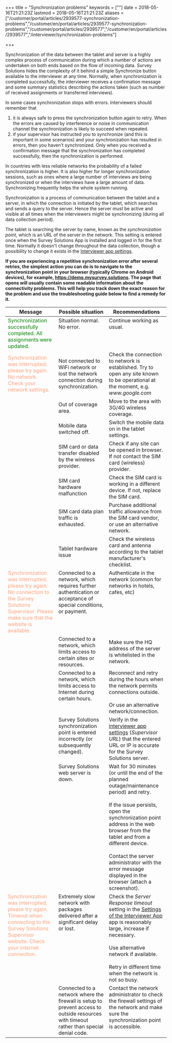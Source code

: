 ﻿+++
title = "Synchronization problems"
keywords = [""]
date = 2018-05-16T21:21:23Z
lastmod = 2018-05-16T21:21:23Z
aliases = ["/customer/portal/articles/2939577-synchronization-problems","/customer/en/portal/articles/2939577-synchronization-problems","/customer/portal/articles/2939577","/customer/en/portal/articles/2939577","/interviewer/synchronization-problems"]

+++

Synchronization of the data between the tablet and server is a highly
complex process of communication during which a number of actions are
undertaken on both ends based on the flow of incoming data. Survey
Solutions hides the complexity of it behind a simple Synchronize button
available to the interviewer at any time. Normally, when synchronization
is completed successfully, the interviewer receives a confirmation
message and some summary statistics describing the actions taken (such
as number of received assignments or transferred interviews).  
  
In some cases synchronization stops with errors. Interviewers should
remember that

1.  it is always safe to press the synchronization button again to
    retry. When the errors are caused by interference or noise in
    communication channel the synchronization is likely to succeed when
    repeated.
2.  if your supervisor has instructed you to synchronize (and this is
    important in some scenarios) and your synchronization has resulted
    in errors, then you haven't synchronized. Only when you received a
    confirmation message that the synchronization has completed
    successfully, then the synchronization is performed.

In countries with less reliable networks the probability of a failed
synchronization is higher. It is also higher for longer synchronization
sessions, such as ones where a large number of interviews are being
synchronized or when the interviews have a large amount of data.
Synchronizing frequently helps the whole system running.  
  
Synchronization is a process of communication between the tablet and a
server, in which the connection is initiated by the tablet, which
searches and sends a query to the server. Hence the server must be
active and visible at all times when the interviewers might be
synchronizing (during all data collection period).  
  
The tablet is searching the server by name, known as the
*synchronization point*, which is an URL of the server in the network.
This setting is entered once when the Survey Solutions App is installed
and logged in for the first time. Normally it doesn't change throughout
the data collection, though a possibility to change it exists in the
<A href="/interviewer/troubleshooting/interviewer-app-settings/">
Interviewer app settings</A>.


**If you are experiencing a repetitive synchronization error after several
retries, the simplest action you can do is to navigate to the
synchronization point in your browser (typically Chrome on Android devices),
for example, https://demo.mysurvey.solutions.
The page that opens will usually contain some readable information about the
connectivity problems. This will help you track down the exact reason
for the problem and use the troubleshooting guide below to find a remedy
for it.**

<table>
<thead>
<tr class="header">
<th>Message</th>
<th>Possible situation</th>
<th>Recommendations</th>
</tr>
</thead>
<tbody>
<tr class="odd">
<td><span style="color:#008000;">Synchronization successfully completed. All assignments were updated.</span></td>
<td  valign=top>Situation normal. No error.</td>
<td valign=top>Continue working as usual.</td>
</tr>
<tr class="even">
<td><span style="color:#FFA07A;">Synchronization was interrupted, please try again. No network. Check your network settings.</span></td>
<td>Not connected to WiFi network or lost the network connection during synchronization.</td>
<td>Check the connection to network is established. Try to open any site known to be operational at the moment, e.g. <em>www.google.com</em></td>
</tr>
<tr class="odd">
<td> </td>
<td>Out of coverage area.</td>
<td>Move to the area with 3G/4G wireless coverage.</td>
</tr>
<tr class="even">
<td> </td>
<td>Mobile data switched off.</td>
<td>Switch the mobile data on in the tablet settings.</td>
</tr>
<tr class="odd">
<td> </td>
<td>SIM card or data transfer disabled by the wireless provider.</td>
<td>Check if any site can be opened in browser. If not contact the SIM card (wireless) provider.</td>
</tr>
<tr class="even">
<td> </td>
<td>SIM card hardware malfunction</td>
<td>Check the SIM card is working in a different device. If not, replace the SIM card.</td>
</tr>
<tr class="odd">
<td> </td>
<td>SIM card data plan traffic is exhausted.</td>
<td>Purchase additional traffic allowance from the SIM card vendor, or use an alternative network.</td>
</tr>
<tr class="even">
<td> </td>
<td>Tablet hardware issue</td>
<td>Check the wireless card and antenna according to the tablet manufacturer's checklist.</td>
</tr>
<tr class="odd">
<td valign=top><span style="color:#FFA07A;">Synchronization was interrupted, please try again. No connection to the Survey Solutions Supervisor. Please make sure that the website is available.</span></td>
<td valign=top>Connected to a network, which requires further authentication or acceptance of special conditions, or payment.</td>
<td valign=top>Authenticate in the network (common for networks in hotels, cafes, etc)</td>
</tr>
<tr class="even">
<td> </td>
<td>Connected to a network, which limits access to certain sites or resources.</td>
<td>Make sure the HQ address of the server is whitelisted in the network.</td>
</tr>
<tr class="odd">
<td> </td>
<td valign=top>Connected to a network, which limits access to Internet during certain hours.</td>
<td valign=top>Reconnect and retry during the hours when the network permits connections outside.<br />
<br />
Or use an alternative network/connection.</td>
</tr>
<tr class="even">
<td> </td>
<td valign=top>Survey Solutions synchronization point is entered incorrectly (or subsequently changed).</td>
<td valign=top>Verify in the <A href="/interviewer/troubleshooting/interviewer-app-settings/">interviewer app settings</A> (<em>Supervisor URL</em>) that the entered URL or IP is accurate for the Survey Solutions server.</td>
</tr>
<tr class="odd">
<td> </td>
<td valign=top>Survey Solutions web server is down. </td>
<td valign=top>Wait for 30 minutes (or until the end of the planned outage/maintenance period) and retry.<br />
<br />
If the issue persists, open the synchronization point address in the web browser from the tablet and from a different device.<br />
<br />
Contact the server administrator with the error message displayed in the browser (attach a screenshot).</td>
</tr>
<tr class="even">
<td valign=top><span style="color:#FFA07A;">Synchronization was interrupted, please try again. Timeout when connecting to the Survey Solutions Supervisor website. Check your internet connection.</span></td>
<td valign=top>Extremely slow network with packages delivered after a significant delay or lost.</td>
<td valign=top>Check the <em>Server Response timeout</em> setting in the <A href="/interviewer/troubleshooting/interviewer-app-settings/">Settings of the Interviewer App</A> app is reasonably large, increase if necessary.<br />
<br />
Use alternative network if available.<br />
<br />
Retry in different time when the network is not so busy.</td>
</tr>
<tr class="odd">
<td> </td>
<td valign=top>Connected to a network where the firewall is setup to prevent access to outside resources with timeout rather than special denial code.</td>
<td valign=top>Contact the network administrator to check the firewall settings of the network and make sure the synchronization point is accessible.</td>
</tr>
</tbody>
</table>